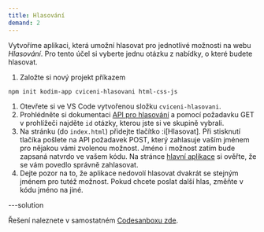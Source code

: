 ```yaml
---
title: Hlasování
demand: 2
---
```


Vytvoříme aplikaci, která umožní hlasovat pro jednotlivé možnosti na webu _Hlasování_. Pro tento účel si vyberte jednu otázku z nabídky, o které budete hlasovat.

1. Založte si nový projekt příkazem

```shell
npm init kodim-app cviceni-hlasovani html-css-js
```

1. Otevřete si ve VS Code vytvořenou složku `cviceni-hlasovani`.
1. Prohlédněte si dokumentaci [API pro hlasování](https://apps.kodim.cz/daweb/hlasovani/docs) a pomocí požadavku GET v prohlížeči najděte `id` otázky, kterou jste si ve skupině vybrali.
1. Na stránku (do `index.html`) přidejte tlačítko :i[Hlasovat]. Při stisknutí tlačíka pošlete na API požadavek POST, který zahlasuje vaším jménem pro nějakou vámi zvolenou možnost. Jméno i možnost zatím bude zapsaná natvrdo ve vašem kódu. Na stránce [hlavní aplikace](https://apps.kodim.cz/daweb/hlasovani) si ověřte, že se vám povedlo správně zahlasovat.
1. Dejte pozor na to, že aplikace nedovolí hlasovat dvakrát se stejným jménem pro tutéž možnost. Pokud chcete poslat další hlas, změňte v kódu jméno na jiné.

---solution

Řešení naleznete v samostatném [Codesanboxu zde](https://codesandbox.io/s/da-web-hlasovani-ryezq2?file=/index.js).
